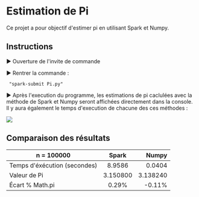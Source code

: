 # Estimation de Pi

Ce projet a pour objectif d'estimer pi en utilisant Spark et Numpy.

## Instructions

:arrow_forward: Ouverture de l'invite de commande

:arrow_forward: Rentrer la commande : 

     "spark-submit Pi.py"

:arrow_forward: Après l'execution du programme, les estimations de pi caclulées avec la méthode de Spark et Numpy seront affichées directement dans la console. Il y aura également le temps d'execution de chacune des ces méthodes :

![](https://github.com/Talrod/Projet_BigData/blob/main/Pi_estimator/Output/Output.PNG)

## Comparaison des résultats

| n = 100000 | Spark | Numpy |
|------------|:------:|------:|
|Temps d'éxécution (secondes)| 8.9586 | 0.0404 |
|Valeur de Pi | 3.150800 | 3.138240 |
|Écart % Math.pi | 0.29% |  -0.11% | 

